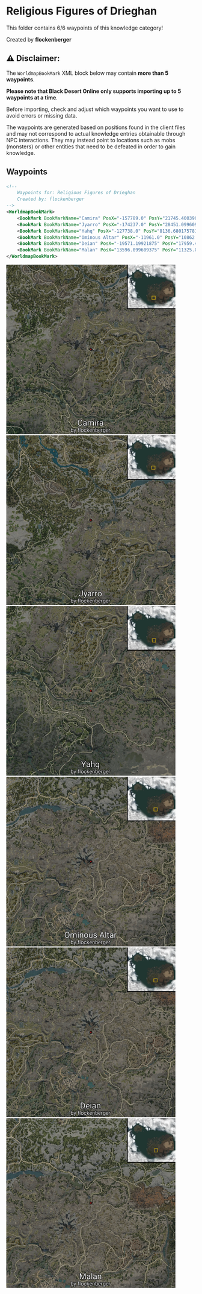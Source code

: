 # Religious Figures of Drieghan

This folder contains 6/6 waypoints of this knowledge category!


Created by **flockenberger**

## ⚠️ Disclaimer:
The `WorldmapBookMark` XML block below may contain **more than 5 waypoints**.

**Please note that Black Desert Online only supports importing up to 5 waypoints at a time**.

Before importing, check and adjust which waypoints you want to use to avoid errors or missing data.

The waypoints are generated based on positions found in the client files and may not correspond to actual knowledge entries obtainable through NPC interactions.
They may instead point to locations such as mobs (monsters) or other entities that need to be defeated in order to gain knowledge.

## Waypoints
```xml
<!--
    Waypoints for: Religious Figures of Drieghan
    Created by: flockenberger
-->
<WorldmapBookMark>
    <BookMark BookMarkName="Camira" PosX="-157789.0" PosY="21745.400390625" PosZ="-360345.0" />
    <BookMark BookMarkName="Jyarro" PosX="-174237.0" PosY="28451.099609375" PosZ="-303429.0" />
    <BookMark BookMarkName="Yahq" PosX="-127738.0" PosY="8136.68017578125" PosZ="-445748.0" />
    <BookMark BookMarkName="Ominous Altar" PosX="-11961.0" PosY="10862.7001953125" PosZ="-322998.0" />
    <BookMark BookMarkName="Deian" PosX="-19571.19921875" PosY="17959.400390625" PosZ="-334832.0" />
    <BookMark BookMarkName="Malan" PosX="13596.099609375" PosY="11325.099609375" PosZ="-287837.0" />
</WorldmapBookMark>
```

<img src="./Religious Figures of Drieghan_Camira_Preview.webp" width="450"/> <img src="./Religious Figures of Drieghan_Jyarro_Preview.webp" width="450"/> <img src="./Religious Figures of Drieghan_Yahq_Preview.webp" width="450"/> <img src="./Religious Figures of Drieghan_Ominous Altar_Preview.webp" width="450"/> <img src="./Religious Figures of Drieghan_Deian_Preview.webp" width="450"/> <img src="./Religious Figures of Drieghan_Malan_Preview.webp" width="450"/> 